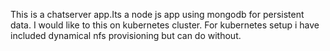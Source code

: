 This is a chatserver app.Its a node js app using mongodb for persistent data. I would like to this on kubernetes cluster.
For kubernetes setup i have included dynamical nfs provisioning but can do without.
